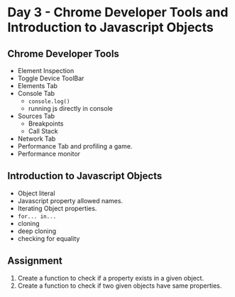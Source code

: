 # Day 3 - Chrome Developer Tools and Introduction to Javascript Objects

## Chrome Developer Tools
- Element Inspection
- Toggle Device ToolBar
- Elements Tab
- Console Tab
    * `console.log()`
    * running js directly in console
- Sources Tab
    * Breakpoints
    * Call Stack
- Network Tab
- Performance Tab and profiling a game.
- Performance monitor

## Introduction to Javascript Objects
- Object literal
- Javascript property allowed names.
- Iterating Object properties.
- `for... in...`
- cloning
- deep cloning
- checking for equality

## Assignment
1. Create a function to check if a property exists in a given object.
2. Create a function to check if two given objects have same properties.